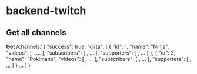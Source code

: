 # backend-twitch

## Get all channels

<strong> Get </strong> /channels/
{
    "success": true,
    "data": [
        {
            "id": 1,
            "name": "Ninja",
            "videos": [ <SERIALIZED ASSIGNMENT WITHOUT CHANNEL FIELD>, ... ],
            "subscribers": [ <SERIALIZED USER WITHOUT CHANNEL FIELD>, ... ],
            "supporters": [ <SERIALIZED USER WITHOUT CHANNEL FIELD>, ... ]
        },
        {
            "id": 2,
            "name": "Pokimane",
            "videos": [ <SERIALIZED ASSIGNMENT WITHOUT CHANNEL FIELD>, ... ],
            "subscribers": [ <SERIALIZED USER WITHOUT CHANNEL FIELD>, ... ],
            "supporters": [ <SERIALIZED USER WITHOUT CHANNEL FIELD>, ... ]
        }
        ...
    ]
}